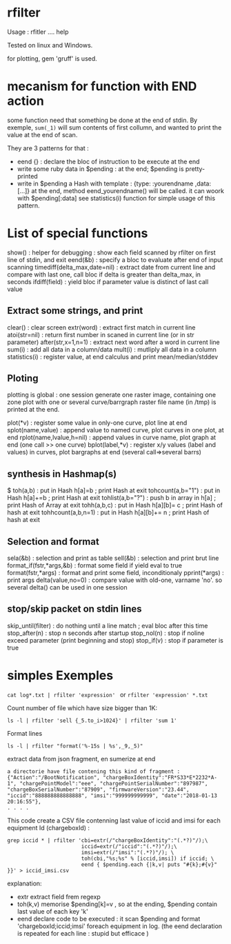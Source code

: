 # rfilter
Usage :
  rfitler
  .... help

Tested on linux and Windows.

for plotting, gem 'gruff' is used.

# mecanism for function with END action


some function need that something be done at the end of stdin.
By exemple, ```sum(_1)``` will sum  contents of first collumn, and wanted to print the value at the end of scan.

They are 3 patterns for that :
* eend {} : declare the bloc of instruction to be execute at the end
* write some ruby data in $pending : at the end; $pending is pretty-printed
* write in $pending a Hash with template : {type: :yourendname ,data: [...]}
  at the end, method eend_yourendname() will be called. it can woork with $pending[:data]
  see statistics(i) function for simple usage of this pattern.

# List of special functions

show()                         : helper for debugging : show each field scanned by rfilter  on first line of stdin, and exit
eend(&b)                       : specify a bloc to evaluate after end of input scanning
timediff(delta_max,date=nil)   : extract date from current line and compare with last one, call bloc if delta is greater than delta_max, in seconds
ifdiff(field)                  : yield bloc if parameter value is distinct of last call value

Extract some strings, and print
-------------------------------

clear()                        : clear screen
extr(word)                     : extract first match in current line
atoi(str=nil)                  : return first number in scaned in current line (or in str parameter)
after(str,x=1,n=1)             : extract next word after a word in current line
sum(i)                         : add all data in a column/data
mult(i)                        : mutliply all data in a column
statistics(i)                  : register value, at end calculus and print mean/median/stddev

Ploting
-------

plotting is global : one session generate one raster image, containing one zone plot with one or several curve/barrgraph
raster file name (in /tmp) is printed at the end.

plot(*v)                       : register some value in only-one curve, plot line at end
splot(name,value)              : append value to named curve, plot curves in one plot, at end
rplot(name,lvalue,h=nil)       : append values in curve name, plot graph at end (one call >> one curve)
bplot(label,*v)                : register x/y values (label and values) in curves, plot bargraphs at end (several call=>several barrs)



synthesis in Hashmap(s)
-----------------------
$
toh(a,b)                       : put in Hash h[a]=b ; print Hash at exit
tohcount(a,b="1")              : put in Hash h[a]+=b ; print Hash at exit
tohlist(a,b="?")               : push b in array in h[a] ; print Hash of Array at exit
tohh(a,b,c)                    : put in Hash h[a][b]= c ; print Hash of hash at exit
tohhcount(a,b,n=1)             : put in Hash h[a][b]+= n ; print Hash of hash at exit

Selection and format
--------------------

sela(&b)                       : selection and print as table
sell(&b)                       : selection and print brut line
format_if(fstr,*args,&b)       : format some field if yield eval to true
format(fstr,*args)             : format and print some field, inconditionaly
pprint(*args)                  : print args
delta(value,no=0)              : compare value with old-one, varname 'no'. so several delta() can be used in one session

stop/skip packet on stdin lines
-------------------------------

skip_until(filter)             : do nothing until a line match ; eval bloc after this time 
stop_after(n)                  : stop n seconds after startup
stop_nol(n)                    : stop if noline exceed parameter (print beginning and stop)
stop_if(v)                     : stop if parameter is true



# simples Exemples

```cat log*.txt | rfilter 'expression' ```
or
```rfilter 'expression' *.txt```

Count number of file which have size bigger than 1K:
```
ls -l | rfilter 'sell {_5.to_i>1024}' | rfilter 'sum 1'
```
Format lines
```
ls -l | rfilter "format('%-15s | %s',_9,_5)" 
```

extract data from json fragment, en sumerize at end
```
a directorie have file contening this kind of fragment :
{"Action":"/BootNotification", "chargeBoxIdentity":"FR*S33*E*2232*A-1", "chargePointModel":"eee", "chargePointSerialNumber":"897987", "chargeBoxSerialNumber":"87909", "firmwareVersion":"23.44", "iccid":"888888888888888", "imsi":"999999999999", "date":"2018-01-13 20:16:55"},
. . . .
```

This code create a CSV file contenning last value of iccid and imsi for each equipment Id (chargeboxId) :
```
grep iccid * | rfilter 'cbi=extr(/"chargeBoxIdentity":"(.*?)"/);\
                        iccid=extr(/"iccid":"(.*?)"/);\
                        imsi=extr(/"imsi":"(.*?)"/); \
                        toh(cbi,"%s;%s" % [iccid,imsi]) if iccid; \
                        eend { $pending.each {|k,v| puts "#{k};#{v}" }}' > iccid_imsi.csv

```
explanation:
* extr extract field frem regexp
* toh(k,v) memorise $pending[k]=v , so at the ending, $pending contain last value of each key 'k'
* eend declare code to be executed : it scan $pending and format 'chargeboxId;iccid;imsi' foreach equipment in log.
(the eend declaration is repeated for each line : stupid but efficace )


